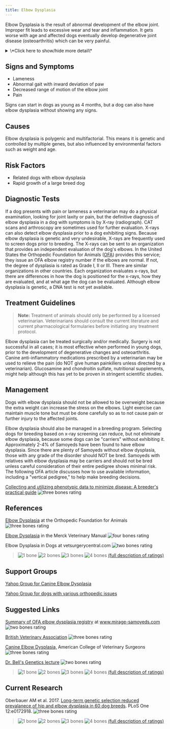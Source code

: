 ```yaml
---
title: Elbow Dysplasia
---
```

Elbow Dysplasia is the result of abnormal development of the elbow
joint.  Improper fit leads to excessive wear and tear and inflammation.
It gets worse with age and affected dogs eventually develop degenerative
joint disease (osteoarthritis) which can be very painful.

<details>
<summary>\*Click here to show/hide more detail\*</summary>

There are three different abnormalities that may occur singly or together in elbow dysplasia in one or both elbows:

* Fragmentation of the medial coronoid process of the ulna
* Osteochondritis (or osteochondrosis) of the medial humeral condyle
* Ununited anconeal process

[Description of abnormalities](http://www.merckvetmanual.com/mvm/musculoskeletal_system/arthropathies_and_related_disorders_in_small_animals/elbow_dysplasia_in_small_animals.html) in the Merck Veterinary Manual
![4 bones](/img/4-bones.gif)

</details>

## Signs and Symptoms

* Lameness
* Abnormal gait with inward deviation of paw
* Decreased range of motion of the elbow joint
* Pain

Signs can start in dogs as young as 4 months, but a dog can also have
elbow dysplasia without showing any signs.

## Causes

Elbow dysplasia is polygenic and multifactorial.  This means it is
genetic and controlled by multiple genes, but also influenced by
environmental factors such as weight and age.

## Risk Factors

* Related dogs with elbow dysplasia
* Rapid growth of a large breed dog

## Diagnostic Tests

If a dog presents with pain or lameness a veterinarian may do a physical
examination, looking for joint laxity or pain, but the definitive
diagnosis of elbow dysplasia in a dog with symptoms is by X-ray
(radiograph).   CAT scans and arthroscopy are sometimes used for further
evaluation. X-rays can also detect elbow dysplasia prior to a dog
exhibiting signs.  Because elbow dysplasia is genetic and very
undesirable, X-rays are frequently used to screen dogs prior to
breeding.  The X-rays can be sent to an organization that provides an
independent evaluation of the dog's elbows.  In the United States the
Orthopedic Foundation for Animals
([OFA](https://www.ofa.org/)) provides this service;
they issue an OFA elbow registry number if the elbows are normal.  If
not, the degree of dysplasia is rated as Grade I, II or III.  There are
similar organizations in other countries.  Each organization evaluates
x-rays, but there are differences in how the dog is positioned for the
x-rays, how they are evaluated, and at what age the dog can be
evaluated.  Although elbow dysplasia is genetic, a DNA test is not yet
available.

## Treatment Guidelines

> **Note:** Treatment of animals should only be performed by a licensed
> veterinarian. Veterinarians should consult the current literature and
> current pharmacological formularies before initiating any treatment
> protocol.

Elbow dysplasia can be treated surgically and/or medically.  Surgery is
not successful in all cases; it is most effective when performed in
young dogs, prior to the development of degenerative changes and
osteoarthritis.   Canine anti-inflammatory medications prescribed by a
veterinarian may be used to relieve the pain (do NOT give human
painkillers unless directed by a veterinarian).  Glucosamine and
chondroitin sulfate, nutritional supplements, might help although this
has yet to be proven in stringent scientific studies.

## Management

Dogs with elbow dysplasia should not be allowed to be overweight because
the extra weight can increase the stress on the elbows.  Light exercise
can maintain muscle tone but must be done carefully so as to not cause
pain or further injury to the affected joints.

Elbow dysplasia should also be managed in a breeding program.  Selecting
dogs for breeding based on x-ray screening can reduce, but not eliminate
elbow dysplasia, because some dogs can be "carriers" without
exhibiting it.  Approximately 2-4% of Samoyeds have been found to have
elbow dysplasia.  Since there are plenty of Samoyeds without elbow
dysplasia, those with any grade of the disorder should NOT be bred.
Samoyeds with relatives with elbow dysplasia may be carriers and should
not be bred unless careful consideration of their entire pedigree shows
minimal risk.  The following OFA article discusses how to use available
information, including a "vertical pedigree," to help make breeding
decisions.

[Collecting and utilizing phenotypic data to minimize disease:  A breeder's practical guide](https://www.ofa.org/pdf/hovanart.pdf)  ![three
bones
rating](/img/3-bones.gif)

## References

[Elbow Dysplasia](https://www.ofa.org/diseases/elbow-dysplasia) at
the Orthopedic Foundation for Animals  ![three bones
rating](/img/3-bones.gif)

[Elbow
Dysplasia](http://www.merckvetmanual.com/mvm/musculoskeletal_system/arthropathies_and_related_disorders_in_small_animals/elbow_dysplasia_in_small_animals.html)
in the Merck Veterinary Manual  ![four bones
rating](/img/4-bones.gif)

Elbow Dysplasia in Dogs  at vetsurgerycentral.com  ![two bones
rating](/img/2-bones.gif)

> ![1 bone](/img/1-bone.gif)
> ![2 bones](/img/2-bones.gif)
> ![3 bones](/img/3-bones.gif)
> ![4 bones](/img/4-bones.gif)
> [(full description of ratings)](/diseases/ratings-what-do-they-mean)

## Support Groups

[Yahoo Group for Canine Elbow
Dysplasia](https://groups.yahoo.com/neo/groups/k9elbow/info)

[Yahoo Group for dogs with various orthopedic
issues](https://groups.yahoo.com/neo/groups/orthodogs/info)

## Suggested Links

[Summary of OFA elbow dysplasia
registry](http://www.mirage-samoyeds.com/elbowofa.htm)
at www.mirage-samoyeds.com  ![two bones
rating](/img/2-bones.gif)

[British Veterinary
Association](https://www.bva.co.uk/canine-health-schemes/elbow-scheme/)
![three bones
rating](/img/3-bones.gif)

[Canine Elbow
Dysplasia,](https://www.acvs.org/small-animal/canine-elbow-dysplasia)
American College of Veterinary Surgeons ![three bones
rating](/img/3-bones.gif)

[Dr. Bell's Genetics
lecture](/files/dr_bell_genetics_lecture.pdf)
![two bones
rating](/img/2-bones.gif)

> ![1 bone](/img/1-bone.gif)
> ![2 bones](/img/2-bones.gif)
> ![3 bones](/img/3-bones.gif)
> ![4 bones](/img/4-bones.gif)
> [(full description of ratings)](/diseases/ratings-what-do-they-mean)

## Current Research

Oberbauer AM et al. 2017.  [Long-term genetic selection reduced prevalanece of hip and elbow dysplasia in 60 dog breeds](https://www.ncbi.nlm.nih.gov/pmc/articles/PMC5325577/).  PLoS One 12:e0172918.  ![three bones rating](/img/3-bones.gif)

> ![1 bone](/img/1-bone.gif)
> ![2 bones](/img/2-bones.gif)
> ![3 bones](/img/3-bones.gif)
> ![4 bones](/img/4-bones.gif)
> [(full description of ratings)](/diseases/ratings-what-do-they-mean)